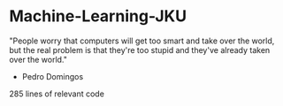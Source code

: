 # Machine-Learning-JKU
"People worry that computers will get too smart and take over the world, but the real problem is that they're too stupid and they've already taken over the world."
- Pedro Domingos

285 lines of relevant code
